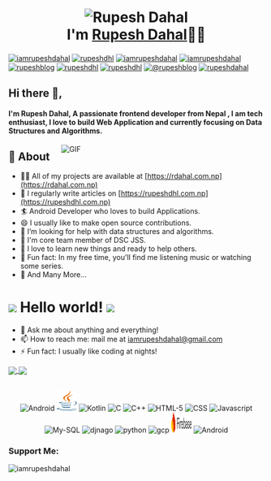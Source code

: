 
<h1 align="center"> <img src="my gif" alt="Rupesh Dahal"> <br >I'm <a href="https://instagram.com/_rupeshdahal">Rupesh Dahal</a>👨‍💻</h1>

<a href="https://dev.to/iamrupeshdahal" target="blank"><img align="center" src="https://cdn.jsdelivr.net/npm/simple-icons@3.0.1/icons/dev-dot-to.svg" alt="iamrupeshdahal" height="30" width="40" /></a>
<a href="https://twitter.com/rupeshdhl" target="blank"><img align="center" src="https://cdn.jsdelivr.net/npm/simple-icons@3.0.1/icons/twitter.svg" alt="rupeshdhl" height="30" width="40" /></a>
<a href="https://linkedin.com/in/iamrupeshdahal" target="blank"><img align="center" src="https://cdn.jsdelivr.net/npm/simple-icons@3.0.1/icons/linkedin.svg" alt="iamrupeshdahal" height="30" width="40" /></a>
<a href="https://stackoverflow.com/users/iamrupeshdahal" target="blank"><img align="center" src="https://cdn.jsdelivr.net/npm/simple-icons@3.0.1/icons/stackoverflow.svg" alt="iamrupeshdahal" height="30" width="40" /></a>
<a href="https://fb.com/rupeshblog" target="blank"><img align="center" src="https://cdn.jsdelivr.net/npm/simple-icons@3.0.1/icons/facebook.svg" alt="rupeshblog" height="30" width="40" /></a>
<a href="https://instagram.com/rupeshdhl" target="blank"><img align="center" src="https://cdn.jsdelivr.net/npm/simple-icons@3.0.1/icons/instagram.svg" alt="rupeshdhl" height="30" width="40" /></a>
<a href="https://dribbble.com/rupeshdhl" target="blank"><img align="center" src="https://cdn.jsdelivr.net/npm/simple-icons@3.0.1/icons/dribbble.svg" alt="rupeshdhl" height="30" width="40" /></a>
<a href="https://medium.com/@rupeshblog" target="blank"><img align="center" src="https://cdn.jsdelivr.net/npm/simple-icons@3.0.1/icons/medium.svg" alt="@rupeshblog" height="30" width="40" /></a>
<a href="https://www.youtube.com/c/rupeshdahal" target="blank"><img align="center" src="https://cdn.jsdelivr.net/npm/simple-icons@3.0.1/icons/youtube.svg" alt="rupeshdahal" height="30" width="40" /></a>


## Hi there 👋,           
#### I'm Rupesh Dahal, A passionate frontend developer from Nepal , I am tech enthusiast, I love to build Web Application and currently focusing on Data Structures and Algorithms.  

<img align="right" alt="GIF" src="https://miro.medium.com/max/875/1*Urc28sbnORGOW5oyohQ06g.gif" width="400px" />

## 🧐 About
- 👨‍💻 All of my projects are available at [https://rdahal.com.np](https://rdahal.com.np)
- 📝 I regularly write articles on [https://rupeshdhl.com.np](https://rupeshdhl.com.np)
- 🏄‍ Android Developer who loves to build Applications.
- 😄 I usually like to make open source contributions.
- 🤔 I’m looking for help with data structures and algorithms.
- 🔭 I'm core team member of DSC JSS.
- 🌱 I love to learn new things and ready to help others.
- 🎨 Fun fact: In my free time, you'll find me listening music or watching some series.
- 👯 And Many More...


# <img src="https://github.com/TheDudeThatCode/TheDudeThatCode/blob/master/Assets/Hi.gif" width="29px"> Hello world!&nbsp;<img src="https://github.com/TheDudeThatCode/TheDudeThatCode/blob/master/Assets/Earth.gif" width="24px"> 

- 💬 Ask me about anything and everything! 
- 📫 How to reach me: mail me at [iamrupeshdahal@gmail.com](mailto:iamrupeshdahal@gmail.com)
- ⚡ Fun fact: I usually like coding at nights! 

<a href="https://iamrupeshdahal.github.io">
  <img src="https://github-readme-stats.vercel.app/api?username=iamrupeshdahal&count_private=true" align="center"/>
</a>
<a href="https://iamrupeshdahal.github.io">
  <img src="https://github-readme-stats.vercel.app/api/top-langs/?username=iamrupeshdahal&layout=compact" align="center"/>
</a>
<br>
<br>
<p align="center">
<img src="https://raw.githubusercontent.com/gilbarbara/logos/master/logos/android-icon.svg" alt="Android" width="40" height="40"/> <img src="https://raw.githubusercontent.com/gilbarbara/logos/master/logos/java.svg" alt="Java" width="40" height="40"/> 
<img src="https://raw.githubusercontent.com/gilbarbara/logos/master/logos/kotlin.svg" alt="Kotlin" width="36" height="36"/>  
<img src="https://raw.githubusercontent.com/gilbarbara/logos/master/logos/c.svg" alt="C" width="40" height="40"/>
<img src="https://raw.githubusercontent.com/gilbarbara/logos/master/logos/c-plusplus.svg" alt="C++" width="40" height="40"/> 
<img src="https://raw.githubusercontent.com/gilbarbara/logos/master/logos/html-5.svg" alt="HTML-5" width="40" height="40"/>
<img src="https://raw.githubusercontent.com/gilbarbara/logos/master/logos/css-3.svg" alt="CSS" width="40" height="40"/> 
<img src="https://raw.githubusercontent.com/gilbarbara/logos/master/logos/javascript.svg" alt="Javascript" width="40" height="40"/> 
<img src="https://raw.githubusercontent.com/gilbarbara/logos/master/logos/mysql.svg" alt="My-SQL" width="40" height="40"/>
<img src="https://github.com/gilbarbara/logos/blob/master/logos/django.svg" alt="djnago" width="40" height="40"/> 
<img src="https://github.com/gilbarbara/logos/blob/master/logos/python.svg" alt="python" width="40" height="40"/> 
<img src="https://www.vectorlogo.zone/logos/google_cloud/google_cloud-icon.svg" alt="gcp" width="40" height="40"/> 
<img src="https://raw.githubusercontent.com/gilbarbara/logos/master/logos/firebase.svg" alt="Firebase" width="40" height="40"/> 
<img src="https://raw.githubusercontent.com/gilbarbara/logos/master/logos/figma.svg" alt="Android" width="40" height="40"/> 
</p>
<h3 align="left">Support Me:</h3>
<p><a href="https://www.buymeacoffee.com/iamrupeshdahal"> <img align="left" src="https://cdn.buymeacoffee.com/buttons/v2/default-yellow.png" height="50" width="210" alt="iamrupeshdahal" /></a></p><br><br>
